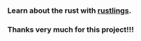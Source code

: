 ### Learn about the rust with [rustlings](https://github.com/rust-lang/rustlings). 
### Thanks very much for this project!!!
